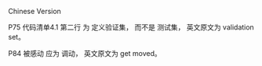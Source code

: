 Chinese Version


P75 代码清单4.1 第二行 为 定义验证集， 而不是 测试集， 英文原文为 validation set。

P84 被感动  应为 调动， 英文原文为 get moved。